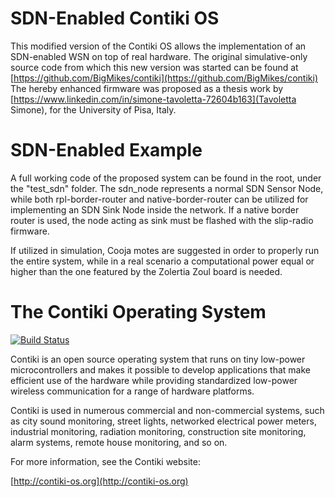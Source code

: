 SDN-Enabled Contiki OS
============================
This modified version of the Contiki OS allows the implementation of an SDN-enabled WSN on top of real hardware.
The original simulative-only source code from which this new version was started can be found at [https://github.com/BigMikes/contiki](https://github.com/BigMikes/contiki)
The hereby enhanced firmware was proposed as a thesis work by [https://www.linkedin.com/in/simone-tavoletta-72604b163](Tavoletta Simone), for the University of Pisa, Italy.

SDN-Enabled Example
============================
A full working code of the proposed system can be found in the root, under the "test_sdn" folder. The sdn_node represents a normal SDN Sensor Node, while both
rpl-border-router and native-border-router can be utilized for implementing an SDN Sink Node inside the network. If a native border router is used, the node
acting as sink must be flashed with the slip-radio firmware.

If utilized in simulation, Cooja motes are suggested in order to properly run the entire system, while in a real scenario a computational power
equal or higher than the one featured by the Zolertia Zoul board is needed.


The Contiki Operating System
============================

[![Build Status](https://travis-ci.org/contiki-os/contiki.svg?branch=master)](https://travis-ci.org/contiki-os/contiki/branches)

Contiki is an open source operating system that runs on tiny low-power
microcontrollers and makes it possible to develop applications that
make efficient use of the hardware while providing standardized
low-power wireless communication for a range of hardware platforms.

Contiki is used in numerous commercial and non-commercial systems,
such as city sound monitoring, street lights, networked electrical
power meters, industrial monitoring, radiation monitoring,
construction site monitoring, alarm systems, remote house monitoring,
and so on.

For more information, see the Contiki website:

[http://contiki-os.org](http://contiki-os.org)
